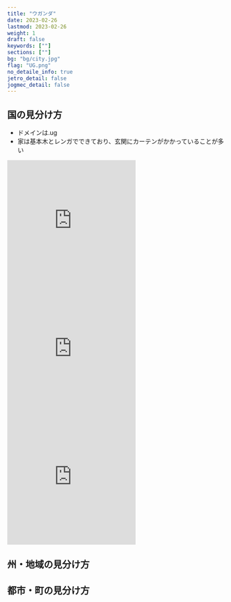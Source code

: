 ```yaml
---
title: "ウガンダ"
date: 2023-02-26
lastmod: 2023-02-26
weight: 1
draft: false
keywords: [""]
sections: [""]
bg: "bg/city.jpg"
flag: "UG.png"
no_detaile_info: true
jetro_detail: false
jogmec_detail: false
---
```


<div class="main-desciption country-description">
    <h2 class="section-title">国の見分け方</h2>
    <ul class="rule-list">
        <li>ドメインは<span class="quiz">.ug</span></li>
        <li class="no-evidence">家は基本木とレンガでできており、玄関にカーテンがかかっていることが多い</li>
    </ul>
</div>


<div class="googlemap-if">
<iframe src="https://www.google.com/maps/embed?pb=!4v1680370837232!6m8!1m7!1sniqw2yIcTBIRbvWGbFw6Kw!2m2!1d0.3644098926388094!2d32.71017363529652!3f276.54098798599324!4f-46.77109442191421!5f1.3383447699970703" width="295" height="295" style="border:0;" allowfullscreen="" loading="lazy" referrerpolicy="no-referrer-when-downgrade"></iframe>
<iframe src="https://www.google.com/maps/embed?pb=!4v1680370955739!6m8!1m7!1sBYBmqJcFAz2bxpFuXWFyqw!2m2!1d0.3643938375630771!2d32.7102953117997!3f22.88479347658493!4f-6.584644012386065!5f3.325193203789971" width="295" height="295" style="border:0;" allowfullscreen="" loading="lazy" referrerpolicy="no-referrer-when-downgrade"></iframe>
<iframe src="https://www.google.com/maps/embed?pb=!4v1680371115114!6m8!1m7!1s2aig28sOTj5Y3ZVSw5ODHQ!2m2!1d0.3619762262639669!2d32.71553725996051!3f32.97001701434404!4f2.565660290074689!5f3.325193203789971" width="295" height="295" style="border:0;" allowfullscreen="" loading="lazy" referrerpolicy="no-referrer-when-downgrade"></iframe>
</div>

<div class="main-desciption area-description">
    <h2 class="section-title">州・地域の見分け方</h2>
    <ul class="rule-list">
    </ul>
</div>

<div class="googlemap-if">
</div>

<div class="main-desciption city-description">
    <h2 class="section-title">都市・町の見分け方</h2>
    <ul class="rule-list">
    </ul>
</div>

<div class="googlemap-if">
</div>
